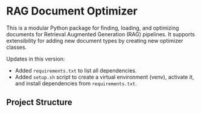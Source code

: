 # RAG Document Optimizer

This is a modular Python package for finding, loading, and optimizing documents for Retrieval Augmented Generation (RAG) pipelines. It supports extensibility for adding new document types by creating new optimizer classes.

Updates in this version:
- Added `requirements.txt` to list all dependencies.
- Added `setup.sh` script to create a virtual environment (venv), activate it, and install dependencies from `requirements.txt`.

## Project Structure
